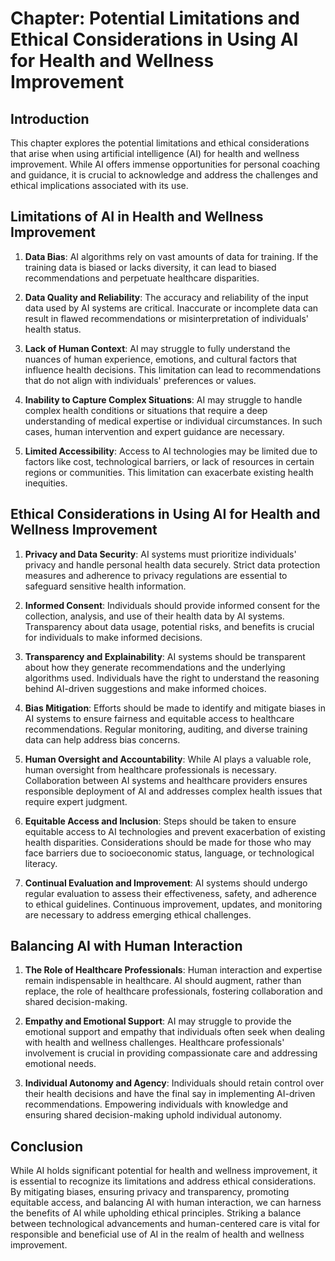 Chapter: Potential Limitations and Ethical Considerations in Using AI for Health and Wellness Improvement
=========================================================================================================

Introduction
------------

This chapter explores the potential limitations and ethical considerations that arise when using artificial intelligence (AI) for health and wellness improvement. While AI offers immense opportunities for personal coaching and guidance, it is crucial to acknowledge and address the challenges and ethical implications associated with its use.

Limitations of AI in Health and Wellness Improvement
----------------------------------------------------

1. **Data Bias**: AI algorithms rely on vast amounts of data for training. If the training data is biased or lacks diversity, it can lead to biased recommendations and perpetuate healthcare disparities.

2. **Data Quality and Reliability**: The accuracy and reliability of the input data used by AI systems are critical. Inaccurate or incomplete data can result in flawed recommendations or misinterpretation of individuals' health status.

3. **Lack of Human Context**: AI may struggle to fully understand the nuances of human experience, emotions, and cultural factors that influence health decisions. This limitation can lead to recommendations that do not align with individuals' preferences or values.

4. **Inability to Capture Complex Situations**: AI may struggle to handle complex health conditions or situations that require a deep understanding of medical expertise or individual circumstances. In such cases, human intervention and expert guidance are necessary.

5. **Limited Accessibility**: Access to AI technologies may be limited due to factors like cost, technological barriers, or lack of resources in certain regions or communities. This limitation can exacerbate existing health inequities.

Ethical Considerations in Using AI for Health and Wellness Improvement
----------------------------------------------------------------------

1. **Privacy and Data Security**: AI systems must prioritize individuals' privacy and handle personal health data securely. Strict data protection measures and adherence to privacy regulations are essential to safeguard sensitive health information.

2. **Informed Consent**: Individuals should provide informed consent for the collection, analysis, and use of their health data by AI systems. Transparency about data usage, potential risks, and benefits is crucial for individuals to make informed decisions.

3. **Transparency and Explainability**: AI systems should be transparent about how they generate recommendations and the underlying algorithms used. Individuals have the right to understand the reasoning behind AI-driven suggestions and make informed choices.

4. **Bias Mitigation**: Efforts should be made to identify and mitigate biases in AI systems to ensure fairness and equitable access to healthcare recommendations. Regular monitoring, auditing, and diverse training data can help address bias concerns.

5. **Human Oversight and Accountability**: While AI plays a valuable role, human oversight from healthcare professionals is necessary. Collaboration between AI systems and healthcare providers ensures responsible deployment of AI and addresses complex health issues that require expert judgment.

6. **Equitable Access and Inclusion**: Steps should be taken to ensure equitable access to AI technologies and prevent exacerbation of existing health disparities. Considerations should be made for those who may face barriers due to socioeconomic status, language, or technological literacy.

7. **Continual Evaluation and Improvement**: AI systems should undergo regular evaluation to assess their effectiveness, safety, and adherence to ethical guidelines. Continuous improvement, updates, and monitoring are necessary to address emerging ethical challenges.

Balancing AI with Human Interaction
-----------------------------------

1. **The Role of Healthcare Professionals**: Human interaction and expertise remain indispensable in healthcare. AI should augment, rather than replace, the role of healthcare professionals, fostering collaboration and shared decision-making.

2. **Empathy and Emotional Support**: AI may struggle to provide the emotional support and empathy that individuals often seek when dealing with health and wellness challenges. Healthcare professionals' involvement is crucial in providing compassionate care and addressing emotional needs.

3. **Individual Autonomy and Agency**: Individuals should retain control over their health decisions and have the final say in implementing AI-driven recommendations. Empowering individuals with knowledge and ensuring shared decision-making uphold individual autonomy.

Conclusion
----------

While AI holds significant potential for health and wellness improvement, it is essential to recognize its limitations and address ethical considerations. By mitigating biases, ensuring privacy and transparency, promoting equitable access, and balancing AI with human interaction, we can harness the benefits of AI while upholding ethical principles. Striking a balance between technological advancements and human-centered care is vital for responsible and beneficial use of AI in the realm of health and wellness improvement.
